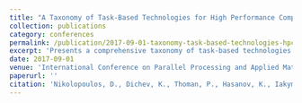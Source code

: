 ```yaml
---
title: "A Taxonomy of Task-Based Technologies for High Performance Computing"
collection: publications
category: conferences
permalink: /publication/2017-09-01-taxonomy-task-based-technologies-hpc
excerpt: 'Presents a comprehensive taxonomy of task-based technologies for high performance computing, categorizing various programming models and runtime systems.'
date: 2017-09-01
venue: 'International Conference on Parallel Processing and Applied Mathematics (PPAM)'
paperurl: ''
citation: 'Nikolopoulos, D., Dichev, K., Thoman, P., Hasanov, K., Iakymchuk, R., Aguilar, X., Gschwandtner, P., Laure, E., Jordan, H., Lemarinier, P., et al. (2017). &quot;A Taxonomy of Task-Based Technologies for High Performance Computing.&quot; In <i>12th International Conference on Parallel Processing and Applied Mathematics</i>.'
---
```

